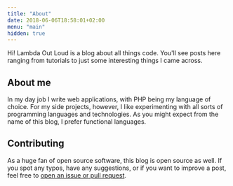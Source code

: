```yaml
---
title: "About"
date: 2018-06-06T18:58:01+02:00
menu: "main"
hidden: true
---
```



Hi! Lambda Out Loud is a blog about all things code. You'll see posts here
ranging from tutorials to just some interesting things I came across.


## About me
In my day job I write web applications, with PHP being my language of choice.
For my side projects, however, I like experimenting with all sorts of
programming languages and technologies. As you might expect from the name of
this blog, I prefer functional languages.

## Contributing
As a huge fan of open source software, this blog is open source as well. If you
spot any typos, have any suggestions, or if you want to improve a post, feel
free to [open an issue or pull request](https://github.com/mark-gerarts/lambda-out-loud).
